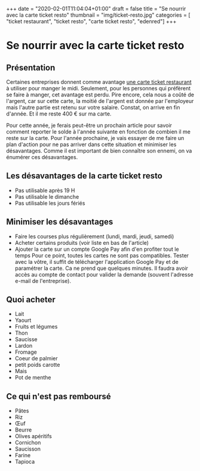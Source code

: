+++
date = "2020-02-01T11:04:04+01:00"
draft = false
title = "Se nourrir avec la carte ticket resto"
thumbnail = "img/ticket-resto.jpg"
categories = [ "ticket restaurant", "ticket resto", "carte ticket resto", "edenred"]
+++
# Se nourrir avec la carte ticket resto
## Présentation
Certaines entreprises donnent comme avantage [une carte ticket restaurant](https://www.edenred.fr/ticket-restaurant/centre-aide-ticket-restaurant) à utiliser pour manger le midi.
Seulement, pour les personnes qui préfèrent se faire à manger, cet avantage est perdu.
Pire encore, cela nous a coûté de l'argent, car sur cette carte, la moitié de l'argent est donnée par l'employeur mais l'autre partie est retenu sur votre salaire.
Constat, on arrive en fin d'année. Et il me reste 400 € sur ma carte.

Pour cette année, je ferais peut-être un prochain article pour savoir comment reporter le solde à l'année suivante en fonction de combien il me reste sur la carte.
Pour l'année prochaine, je vais essayer de me faire un plan d'action pour ne pas arriver dans cette situation et minimiser les désavantages.
Comme il est important de bien connaître son ennemi, on va énumérer ces désavantages.

## Les désavantages de la carte ticket resto
- Pas utilisable après 19 H
- Pas utilisable le dimanche
- Pas utilisable les jours fériés


## Minimiser les désavantages
- Faire les courses plus régulièrement (lundi, mardi, jeudi, samedi)
- Acheter certains produits (voir liste en bas de l'article)
- Ajouter la carte sur un compte Google Pay afin d'en profiter tout le temps
Pour ce point, toutes les cartes ne sont pas compatibles.
Tester avec la vôtre, il suffit de télécharger l'application Google Pay et de paramétrer la carte. Ca ne prend que quelques minutes.
Il faudra avoir accès au compte de contact pour valider la demande (souvent l'adresse e-mail de l'entreprise).

## Quoi acheter
- Lait
- Yaourt
- Fruits et légumes
- Thon
- Saucisse
- Lardon 
- Fromage
- Coeur de palmier
- petit poids carotte
- Mais
- Pot de menthe

## Ce qui n'est pas remboursé
- Pâtes
- Riz
- Œuf
- Beurre
- Olives apéritifs
- Cornichon
- Saucisson
- Farine
- Tapioca
